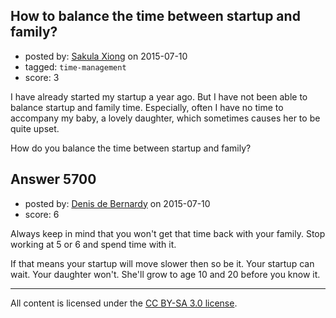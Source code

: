 ## How to balance the time between startup and family?

- posted by: [Sakula Xiong](https://stackexchange.com/users/6536467/sakula-xiong) on 2015-07-10
- tagged: `time-management`
- score: 3

<p>I have already started my startup a year ago. But I have not been able to balance startup and family time. Especially, often I have no time to accompany my baby, a lovely daughter, which sometimes causes her to be quite upset.</p>

<p>How do you balance the time between startup and family?</p>



## Answer 5700

- posted by: [Denis de Bernardy](https://stackexchange.com/users/182468/denis-de-bernardy) on 2015-07-10
- score: 6

<p>Always keep in mind that you won't get that time back with your family. Stop working at 5 or 6 and spend time with it.</p>

<p>If that means your startup will move slower then so be it. Your startup can wait. Your daughter won't. She'll grow to age 10 and 20 before you know it.</p>




---

All content is licensed under the [CC BY-SA 3.0 license](https://creativecommons.org/licenses/by-sa/3.0/).
